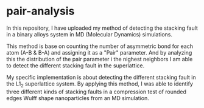 # pair-analysis
In this repository, I have uploaded my method of detecting the stacking fault in a binary alloys system in MD (Molecular Dynamics) simulations.

This method is base on counting the number of asymmetric bond for each atom (A-B & B-A) and assigning it as a "Pair" parameter. And by analyzing this the distribution of the pair parameter i the nighest neighbors I am able to detect the different stacking fault in the superlattice.

My specific implementation is about detecting the different stacking fault in the L1<sub>2</sub> superlattice system. By applying this method, I was able to identify three different kinds of stacking faults in a compression test of rounded edges Wulff shape nanoparticles from an MD simulation.

